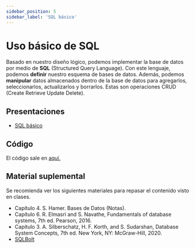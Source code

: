 ```yaml
---
sidebar_position: 5
sidebar_label: 'SQL básico'
---
```


# Uso básico de SQL

Basado en nuestro diseño lógico, podemos implementar la base de datos por medio de **SQL** (Structured Query Language). Con este lenguaje, podemos **definir** nuestro esquema de bases de datos. Además, podemos **manipular** datos almacenados dentro de la base de datos para agregarlos, seleccionarlos, actualizarlos y borrarlos. Estas son operaciones CRUD (Create Retrieve Update Delete).

## Presentaciones

- [SQL básico](https://github.com/sivanahamer/bases-datos/blob/main/docs/04-sql_basico/pres/04-sql.pdf)

## Código

El código sale en [aquí.](https://github.com/sivanahamer/bases-datos/blob/main/docs/04-sql_basico/src/FirstProgram.sl.sql)

## Material suplemental

Se recomienda ver los siguientes materiales para repasar el contenido visto en clases.

- Capítulo 4. S. Hamer. Bases de Datos (Notas).
- Capítulo 6. R. Elmasri and S. Navathe, Fundamentals of database systems, 7th ed. Pearson, 2016.
- Capítulo 3. A. Silberschatz, H. F. Korth, and S. Sudarshan, Database System Concepts, 7th ed. New York, NY: McGraw-Hill, 2020.
- [SQLBolt](https://sqlbolt.com/)
